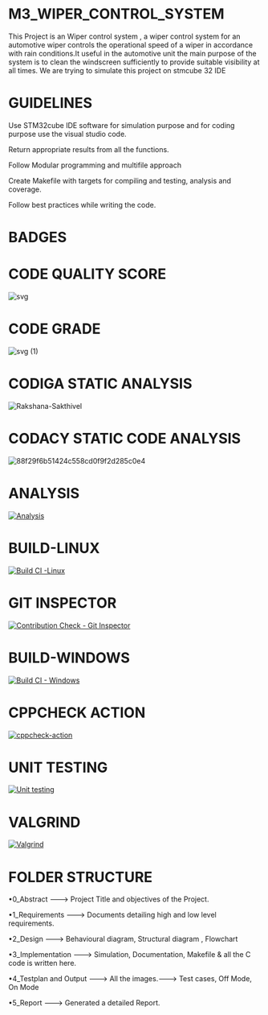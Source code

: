 # M3_WIPER_CONTROL_SYSTEM 
This Project is an Wiper control system , a wiper control system for an automotive wiper controls the operational speed of a wiper in accordance with rain conditions.It useful in the automotive unit the main purpose of the system is to clean the windscreen sufficiently to provide suitable visibility at all times. We are trying to simulate this project on stmcube 32 IDE 
# GUIDELINES 
Use STM32cube IDE software for simulation purpose and for coding purpose use the visual studio code.

Return appropriate results from all the functions.

Follow Modular programming and multifile approach

Create Makefile with targets for compiling and testing, analysis and coverage.

Follow best practices while writing the code. 
# BADGES 
# CODE QUALITY SCORE
![svg](https://user-images.githubusercontent.com/101009876/168315806-dc461dfd-b35b-47e3-b7ab-e10a87e15fa3.svg) 
# CODE GRADE 
![svg (1)](https://user-images.githubusercontent.com/101009876/168315915-2b96e5f7-14fb-4e0d-abd8-ef7e952e0a82.svg) 
# CODIGA STATIC ANALYSIS 
![Rakshana-Sakthivel](https://user-images.githubusercontent.com/101009876/168427108-3f523176-8d03-40f8-b9fc-d4841760a53f.svg)

# CODACY STATIC CODE ANALYSIS 
![88f29f6b51424c558cd0f9f2d285c0e4](https://user-images.githubusercontent.com/101009876/168415458-35ed8332-b982-44fe-b5b0-a1bfda7ffe71.svg)
# ANALYSIS
[![Analysis](https://github.com/Rakshana-Sakthivel/M3_Wiper_Control_System-/actions/workflows/Analysis.yml/badge.svg)](https://github.com/Rakshana-Sakthivel/M3_Wiper_Control_System-/actions/workflows/Analysis.yml)
# BUILD-LINUX
[![Build CI -Linux](https://github.com/Rakshana-Sakthivel/M3_Wiper_Control_System-/actions/workflows/Build_Linux.yml/badge.svg)](https://github.com/Rakshana-Sakthivel/M3_Wiper_Control_System-/actions/workflows/Build_Linux.yml)
# GIT INSPECTOR
[![Contribution Check - Git Inspector](https://github.com/Rakshana-Sakthivel/M3_Wiper_Control_System-/actions/workflows/Git_inspector.yml/badge.svg)](https://github.com/Rakshana-Sakthivel/M3_Wiper_Control_System-/actions/workflows/Git_inspector.yml)
# BUILD-WINDOWS 
[![Build CI - Windows](https://github.com/Rakshana-Sakthivel/M3_Wiper_Control_System-/actions/workflows/Build_Windows.yml/badge.svg)](https://github.com/Rakshana-Sakthivel/M3_Wiper_Control_System-/actions/workflows/Build_Windows.yml)
# CPPCHECK ACTION 
[![cppcheck-action](https://github.com/Rakshana-Sakthivel/M3_Wiper_Control_System-/actions/workflows/cppcheck.yml/badge.svg)](https://github.com/Rakshana-Sakthivel/M3_Wiper_Control_System-/actions/workflows/cppcheck.yml)
# UNIT TESTING 
[![Unit testing](https://github.com/Rakshana-Sakthivel/M3_Wiper_Control_System-/actions/workflows/Unit_Testing.yml/badge.svg)](https://github.com/Rakshana-Sakthivel/M3_Wiper_Control_System-/actions/workflows/Unit_Testing.yml)
# VALGRIND 
[![Valgrind](https://github.com/Rakshana-Sakthivel/M3_Wiper_Control_System-/actions/workflows/Valgrind.yml/badge.svg)](https://github.com/Rakshana-Sakthivel/M3_Wiper_Control_System-/actions/workflows/Valgrind.yml)
# FOLDER STRUCTURE 
•0_Abstract ---> Project Title and objectives of the Project.

•1_Requirements ---> Documents detailing high and low level requirements.

•2_Design ---> Behavioural diagram, Structural diagram , Flowchart

•3_Implementation ---> Simulation, Documentation, Makefile & all the C code is written here.

•4_Testplan and Output ---> All the images.---> Test cases, Off Mode, On Mode

•5_Report ---> Generated a detailed Report.
